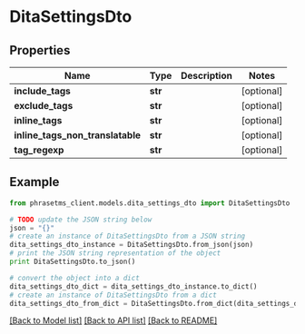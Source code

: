 # DitaSettingsDto

## Properties

| Name                             | Type    | Description | Notes      |
| -------------------------------- | ------- | ----------- | ---------- |
| **include_tags**                 | **str** |             | [optional] |
| **exclude_tags**                 | **str** |             | [optional] |
| **inline_tags**                  | **str** |             | [optional] |
| **inline_tags_non_translatable** | **str** |             | [optional] |
| **tag_regexp**                   | **str** |             | [optional] |

## Example

```python
from phrasetms_client.models.dita_settings_dto import DitaSettingsDto

# TODO update the JSON string below
json = "{}"
# create an instance of DitaSettingsDto from a JSON string
dita_settings_dto_instance = DitaSettingsDto.from_json(json)
# print the JSON string representation of the object
print DitaSettingsDto.to_json()

# convert the object into a dict
dita_settings_dto_dict = dita_settings_dto_instance.to_dict()
# create an instance of DitaSettingsDto from a dict
dita_settings_dto_from_dict = DitaSettingsDto.from_dict(dita_settings_dto_dict)
```

[[Back to Model list]](../README.md#documentation-for-models) [[Back to API list]](../README.md#documentation-for-api-endpoints) [[Back to README]](../README.md)
